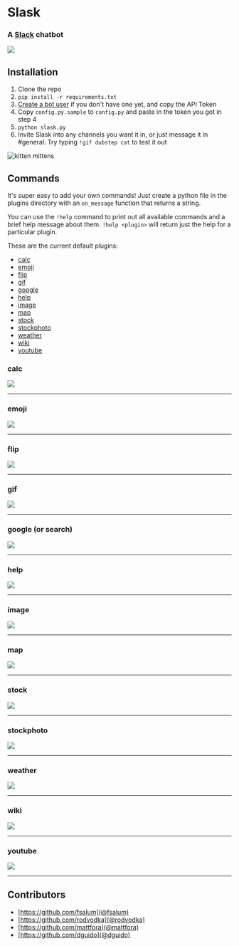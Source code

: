# Slask
### A [Slack](https://slack.com/) chatbot

![](https://travis-ci.org/llimllib/slask.svg)

## Installation

1. Clone the repo
2. `pip install -r requirements.txt`
3. [Create a bot user](https://my.slack.com/services/new/bot) if you don't have one yet, and copy the API Token
4. Copy `config.py.sample` to `config.py` and paste in the token you got in step 4
5. `python slask.py`
6. Invite Slask into any channels you want it in, or just message it in #general. Try typing `!gif dubstep cat` to test it out

![kitten mittens](http://i.imgur.com/xhmD6QO.png)

## Commands

It's super easy to add your own commands! Just create a python file in the plugins directory with an `on_message` function that returns a string.

You can use the `!help` command to print out all available commands and a brief help message about them. `!help <plugin>` will return just the help for a particular plugin.

These are the current default plugins:

* [calc](https://github.com/llimllib/slask#calc)
* [emoji](https://github.com/llimllib/slask#emoji)
* [flip](https://github.com/llimllib/slask#flip)
* [gif](https://github.com/llimllib/slask#gif)
* [google](https://github.com/llimllib/slask#google-or-search)
* [help](https://github.com/llimllib/slask#help)
* [image](https://github.com/llimllib/slask#image)
* [map](https://github.com/llimllib/slask#map)
* [stock](https://github.com/llimllib/slask#stock)
* [stockphoto](https://github.com/llimllib/slask#stockphoto)
* [weather](https://github.com/llimllib/slask#weather)
* [wiki](https://github.com/llimllib/slask#wiki)
* [youtube](https://github.com/llimllib/slask#youtube)

### calc

![](https://raw.githubusercontent.com/llimllib/slask/master/docs/calc.png)

---

### emoji

![](https://raw.githubusercontent.com/llimllib/slask/master/docs/emoji.png)

---

### flip

![](https://raw.githubusercontent.com/llimllib/slask/master/docs/flip.png)

---

### gif

![](https://raw.githubusercontent.com/llimllib/slask/master/docs/gif.png)

---

### google (or search)

![](https://raw.githubusercontent.com/llimllib/slask/master/docs/google.png)

---

### help

![](https://raw.githubusercontent.com/llimllib/slask/master/docs/help.png)

---

### image

![](https://raw.githubusercontent.com/llimllib/slask/master/docs/image.png)

---

### map

![](https://raw.githubusercontent.com/llimllib/slask/master/docs/map.png)

---

### stock

![](https://raw.githubusercontent.com/llimllib/slask/master/docs/stock.png)

---

### stockphoto

![](https://raw.githubusercontent.com/llimllib/slask/master/docs/stockphoto.png)

---

### weather

![](https://raw.githubusercontent.com/llimllib/slask/master/docs/weather.png)

---

### wiki

![](https://raw.githubusercontent.com/llimllib/slask/master/docs/wiki.png)

---

### youtube

![](https://raw.githubusercontent.com/llimllib/slask/master/docs/youtube.png)

---

## Contributors

* [https://github.com/fsalum](@fsalum)
* [https://github.com/rodvodka](@rodvodka)
* [https://github.com/mattfora](@mattfora)
* [https://github.com/dguido](@dguido)
